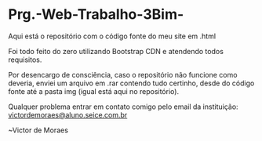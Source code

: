 # Prg.-Web-Trabalho-3Bim-

 Aqui está o repositório com o código fonte do meu site em .html
 
 Foi todo feito do zero utilizando Bootstrap CDN e atendendo todos requisitos.
 
 Por desencargo de consciência, caso o repositório não funcione como deveria, enviei um arquivo em .rar contendo tudo certinho, desde do código fonte 
 até a pasta img (igual está aqui no repositório).
 
 
 Qualquer problema entrar em contato comigo pelo email da instituição: victordemoraes@aluno.seice.com.br
 
~Victor de Moraes
